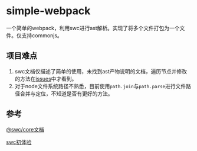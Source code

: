 # simple-webpack

一个简单的webpack，利用swc进行ast解析。实现了将多个文件打包为一个文件。仅支持commonjs。

## 项目难点

1. swc文档仅描述了简单的使用，未找到ast产物说明的文档，遍历节点并修改的方法在[issues](https://github.com/swc-project/swc/issues/501)中才看到。
2. 对于node文件系统路径不熟悉，目前使用`path.join`与`path.parse`进行文件路径合并与定位，不知道是否有更好的方法。

## 参考

[@swc/core文档](https://swc.rs/docs/usage/core)

[swc初体验](https://juejin.cn/post/7034316603890237477)
